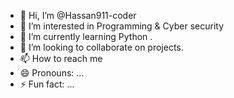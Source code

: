 - 👋 Hi, I’m @Hassan911-coder
- 👀 I’m interested in Programming & Cyber security
- 🌱 I’m currently learning Python .
- 💞️ I’m looking to collaborate on projects.
- 📫 How to reach me 
- 😄 Pronouns: ...
- ⚡ Fun fact: ...

<!---
Hassan911-coder/Hassan911-coder is a ✨ special ✨ repository because its `README.md` (this file) appears on your GitHub profile.
You can click the Preview link to take a look at your changes.
--->
